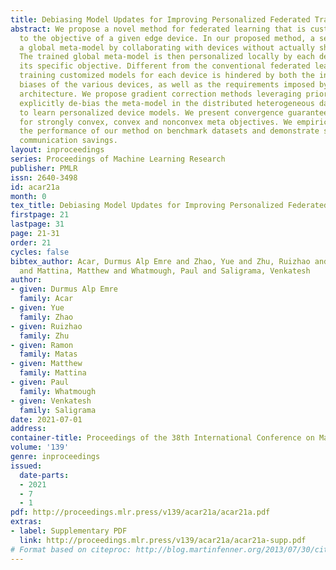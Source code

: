 ```yaml
---
title: Debiasing Model Updates for Improving Personalized Federated Training
abstract: We propose a novel method for federated learning that is customized specifically
  to the objective of a given edge device. In our proposed method, a server trains
  a global meta-model by collaborating with devices without actually sharing data.
  The trained global meta-model is then personalized locally by each device to meet
  its specific objective. Different from the conventional federated learning setting,
  training customized models for each device is hindered by both the inherent data
  biases of the various devices, as well as the requirements imposed by the federated
  architecture. We propose gradient correction methods leveraging prior works, and
  explicitly de-bias the meta-model in the distributed heterogeneous data setting
  to learn personalized device models. We present convergence guarantees of our method
  for strongly convex, convex and nonconvex meta objectives. We empirically evaluate
  the performance of our method on benchmark datasets and demonstrate significant
  communication savings.
layout: inproceedings
series: Proceedings of Machine Learning Research
publisher: PMLR
issn: 2640-3498
id: acar21a
month: 0
tex_title: Debiasing Model Updates for Improving Personalized Federated Training
firstpage: 21
lastpage: 31
page: 21-31
order: 21
cycles: false
bibtex_author: Acar, Durmus Alp Emre and Zhao, Yue and Zhu, Ruizhao and Matas, Ramon
  and Mattina, Matthew and Whatmough, Paul and Saligrama, Venkatesh
author:
- given: Durmus Alp Emre
  family: Acar
- given: Yue
  family: Zhao
- given: Ruizhao
  family: Zhu
- given: Ramon
  family: Matas
- given: Matthew
  family: Mattina
- given: Paul
  family: Whatmough
- given: Venkatesh
  family: Saligrama
date: 2021-07-01
address:
container-title: Proceedings of the 38th International Conference on Machine Learning
volume: '139'
genre: inproceedings
issued:
  date-parts:
  - 2021
  - 7
  - 1
pdf: http://proceedings.mlr.press/v139/acar21a/acar21a.pdf
extras:
- label: Supplementary PDF
  link: http://proceedings.mlr.press/v139/acar21a/acar21a-supp.pdf
# Format based on citeproc: http://blog.martinfenner.org/2013/07/30/citeproc-yaml-for-bibliographies/
---
```

